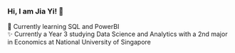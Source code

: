 ### Hi, I am Jia Yi! 👋

🌱 Currently learning SQL and PowerBI<br/>
✨ Currently a Year 3 studying Data Science and Analytics with a 2nd major in Economics at National University of Singapore <br/>

<!--
**j1ayiii/j1ayiii** is a ✨ _special_ ✨ repository because its `README.md` (this file) appears on your GitHub profile.

Here are some ideas to get you started:

- 🔭 I’m currently working on ...
- 🌱 I’m currently learning ...
- 👯 I’m looking to collaborate on ...
- 🤔 I’m looking for help with ...
- 💬 Ask me about ...
- 📫 How to reach me: ...
- 😄 Pronouns: ...
- ⚡ Fun fact: ...
-->
